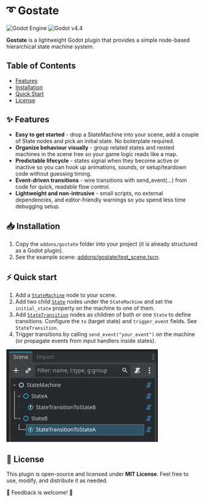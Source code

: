 # ➰ Gostate

![Godot Engine](https://img.shields.io/badge/Made%20With-Godot%204-478cbf?style=for-the-badge&logo=godotengine&logoColor=white)
![Godot v4.4](https://img.shields.io/badge/Godot-v4.4-478cbf?style=for-the-badge&logo=godotengine&logoColor=white)

**Gostate** is a lightweight Godot plugin that provides a simple node-based hierarchical state machine system.

## Table of Contents
- [Features](#-features)
- [Installation](#-installation)
- [Quick Start](#-quick-start)
- [License](#-license)

## ✨ Features
- **Easy to get started** - drop a StateMachine into your scene, add a couple of State nodes and pick an initial state. No boilerplate required.
- **Organize behaviour visually** - group related states and nested machines in the scene tree so your game logic reads like a map.
- **Predictable lifecycle** - states signal when they become active or inactive so you can hook up animations, sounds, or setup/teardown code without guessing timing.
- **Event-driven transitions** - wire transitions with send_event(...) from code for quick, readable flow control.
- **Lightweight and non-intrusive** - small scripts, no external dependencies, and editor-friendly warnings so you spend less time debugging setup.


## 📥 Installation
1. Copy the `addons/gostate` folder into your project (it is already structured as a Godot plugin).   
2. See the example scene: [addons/gostate/test_scene.tscn](addons/gostate/test_scene.tscn).

## ⚡ Quick start
1. Add a [`StateMachine`](addons/gostate/scripts/state_machine.gd) node to your scene.  
2. Add two child [`State`](addons/gostate/scripts/state.gd) nodes under the `StateMachine` and set the `initial_state` property on the machine to one of them.  
3. Add [`StateTransition`](addons/gostate/scripts/state_transition.gd) nodes as children of both or one `State` to define transitions. Configure the `to` (target state) and `trigger_event` fields. See `StateTransition`.  
4. Trigger transitions by calling `send_event("your_event")` on the machine (or propagate events from input handlers inside states).

<img alt="image" src="image.png" />

## 📝 License
This plugin is open-source and licensed under **MIT License**. Feel free to use, modify, and distribute it as needed.

📢 Feedback is welcome! 🚀